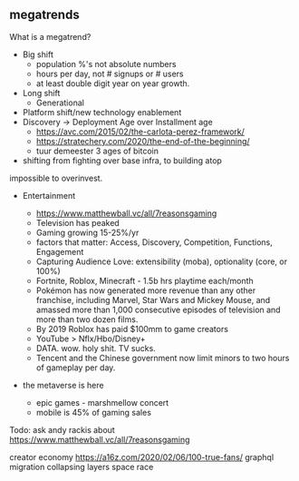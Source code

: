 ## megatrends

What is a megatrend?

- Big shift
  - population %'s not absolute numbers
  - hours per day, not # signups or # users
  - at least double digit year on year growth.
- Long shift
  - Generational
- Platform shift/new technology enablement
- Discovery -> Deployment Age over Installment age
  - https://avc.com/2015/02/the-carlota-perez-framework/
  - https://stratechery.com/2020/the-end-of-the-beginning/
  - tuur demeester 3 ages of bitcoin
- shifting from fighting over base infra, to building atop

impossible to overinvest.

- Entertainment
  - https://www.matthewball.vc/all/7reasonsgaming
  - Television has peaked
  - Gaming growing 15-25%/yr 
  - factors that matter: Access, Discovery, Competition, Functions, Engagement
  - Capturing Audience Love: extensibility (moba), optionality (core, or 100%)
  - Fortnite, Roblox, Minecraft - 1.5b hrs playtime each/month
  - Pokémon has now generated more revenue than any other franchise, including Marvel, Star Wars and Mickey Mouse, and amassed more than 1,000 consecutive episodes of television and more than two dozen films. 
  - By 2019 Roblox has paid $100mm to game creators
  - YouTube > Nflx/Hbo/Disney+
  - DATA. wow. holy shit. TV sucks.
  - Tencent and the Chinese government now limit minors to two hours of gameplay per day.

- the metaverse is here
  - epic games - marshmellow concert
  - mobile is 45% of gaming sales

Todo: ask andy rackis about https://www.matthewball.vc/all/7reasonsgaming


creator economy https://a16z.com/2020/02/06/100-true-fans/
graphql migration
collapsing layers
space race 